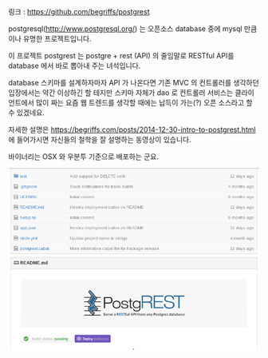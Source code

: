 링크 : https://github.com/begriffs/postgrest

postgresql(http://www.postgresql.org/) 는 오픈소스 database 중에 mysql 만큼이나 유명한 프로젝트입니다.

이 프로젝트 postgrest 는 postgre + rest (API) 의 줄임말로 RESTful API를 database 에서 바로 뽑아내 주는 녀석입니다.  

database 스키마를 설계하자마자 API 가 나온다면 기존 MVC 의 컨트롤러를 생각하던 입장에서는 약간 이상하긴 할 테지만 스키마 자체가 dao 로 컨트롤러 서비스는 클라이언트에서 많이 짜는 요즘 웹 트렌드를 생각할 때에는 납득이 가는(?) 오픈 소스라고 할 수 있겠네요.

자세한 설명은
https://begriffs.com/posts/2014-12-30-intro-to-postgrest.html
에 들어가시면 자신들의 철학을 잘 설명하는 동영상이 있습니다.

바이너리는 OSX 와 우분투 기준으로 배포하는 군요.

![이미지1](img/001$13.png)
